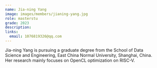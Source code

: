 ```yaml
---
name: Jia-ning Yang
image: images/members/jianing-yang.jpg
role: masterstu
grade: 2023
description: 
links:
  email: 1076819326@qq.com
---
```


Jia-ning Yang is pursuing a graduate degree from the School of Data Science and Engineering, East China Normal University, Shanghai, China. Her research mainly focuses on OpenCL optimization on RISC-V.

